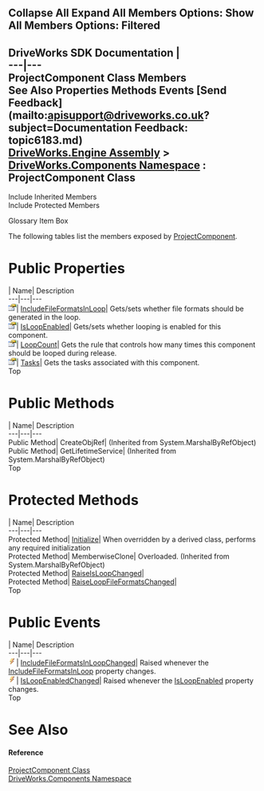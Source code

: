 Collapse All Expand All Members Options: Show All  Members Options: Filtered   
---  
DriveWorks SDK Documentation  |   
---|---  
ProjectComponent Class Members   
See Also Properties Methods Events [Send Feedback](mailto:apisupport@driveworks.co.uk?subject=Documentation Feedback: topic6183.md)  
[DriveWorks.Engine Assembly](topic2156.md) > [DriveWorks.Components Namespace](topic6089.md) : ProjectComponent Class  
---  
  
Include Inherited Members    
Include Protected Members  


Glossary Item Box

The following tables list the members exposed by [ProjectComponent](topic6183.md).

# Public Properties

| Name| Description  
---|---|---  
![Public Property](dotnetimages/publicProperty.gif)| [IncludeFileFormatsInLoop](topic6192.md)| Gets/sets whether file formats should be generated in the loop.   
![Public Property](dotnetimages/publicProperty.gif)| [IsLoopEnabled](topic6193.md)| Gets/sets whether looping is enabled for this component.   
![Public Property](dotnetimages/publicProperty.gif)| [LoopCount](topic6194.md)| Gets the rule that controls how many times this component should be looped during release.   
![Public Property](dotnetimages/publicProperty.gif)| [Tasks](topic6195.md)| Gets the tasks associated with this component.   
Top

# Public Methods

| Name| Description  
---|---|---  
Public Method| CreateObjRef|  (Inherited from System.MarshalByRefObject)  
Public Method| GetLifetimeService|  (Inherited from System.MarshalByRefObject)  
Top

# Protected Methods

| Name| Description  
---|---|---  
Protected Method| [Initialize](topic6189.md)| When overridden by a derived class, performs any required initialization   
Protected Method| MemberwiseClone| Overloaded. (Inherited from System.MarshalByRefObject)  
Protected Method| [RaiseIsLoopChanged](topic6190.md)|   
Protected Method| [RaiseLoopFileFormatsChanged](topic6191.md)|   
Top

# Public Events

| Name| Description  
---|---|---  
![Public Event](dotnetimages/publicEvent.gif)| [IncludeFileFormatsInLoopChanged](topic6196.md)| Raised whenever the [IncludeFileFormatsInLoop](topic6192.md) property changes.   
![Public Event](dotnetimages/publicEvent.gif)| [IsLoopEnabledChanged](topic6197.md)| Raised whenever the [IsLoopEnabled](topic6193.md) property changes.   
Top

# See Also

#### Reference

[ProjectComponent Class](topic6183.md)   
[DriveWorks.Components Namespace](topic6089.md)


